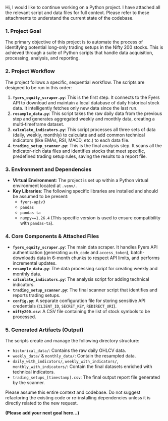 Hi, I would like to continue working on a Python project. I have attached all the relevant script and data files for full context. Please refer to these attachments to understand the current state of the codebase.

### 1. Project Goal

The primary objective of this project is to automate the process of identifying potential long-only trading setups in the Nifty 200 stocks. This is achieved through a suite of Python scripts that handle data acquisition, processing, analysis, and reporting.

### 2. Project Workflow

The project follows a specific, sequential workflow. The scripts are designed to be run in this order:

1.  **`fyers_equity_scraper.py`**: This is the first step. It connects to the Fyers API to download and maintain a local database of daily historical stock data. It intelligently fetches only new data since the last run.
2.  **`resample_data.py`**: This script takes the raw daily data from the previous step and generates aggregated weekly and monthly data, creating a multi-timeframe dataset.
3.  **`calculate_indicators.py`**: This script processes all three sets of data (daily, weekly, monthly) to calculate and add common technical indicators (like EMAs, RSI, MACD, etc.) to each data file.
4.  **`trading_setup_scanner.py`**: This is the final analysis step. It scans all the indicator-rich data files and identifies stocks that meet specific, predefined trading setup rules, saving the results to a report file.

### 3. Environment and Dependencies

-   **Virtual Environment**: The project is set up within a Python virtual environment located at `.venv/`.
-   **Key Libraries**: The following specific libraries are installed and should be assumed to be present:
    -   `fyers-apiv3`
    -   `pandas`
    -   `pandas-ta`
    -   `numpy==1.26.4` (This specific version is used to ensure compatibility with `pandas-ta`).

### 4. Core Components & Attached Files

-   **`fyers_equity_scraper.py`**: The main data scraper. It handles Fyers API authentication (generating `auth_code` and `access_token`), batch-downloads data in 6-month chunks to respect API limits, and performs incremental updates.
-   **`resample_data.py`**: The data processing script for creating weekly and monthly data.
-   **`calculate_indicators.py`**: The analysis script for adding technical indicators.
-   **`trading_setup_scanner.py`**: The final scanner script that identifies and reports trading setups.
-   **`config.py`**: A separate configuration file for storing sensitive API credentials (`CLIENT_ID`, `SECRET_KEY`, `REDIRECT_URI`).
-   **`nifty200.csv`**: A CSV file containing the list of stock symbols to be processed.

### 5. Generated Artifacts (Output)

The scripts create and manage the following directory structure:

-   `historical_data/`: Contains the raw daily OHLCV data.
-   `weekly_data/` & `monthly_data/`: Contain the resampled data.
-   `daily_with_indicators/`, `weekly_with_indicators/`, `monthly_with_indicators/`: Contain the final datasets enriched with technical indicators.
-   `trading_setups_[timestamp].csv`: The final output report file generated by the scanner.

Please assume this entire context and codebase. Do not suggest refactoring the existing code or re-installing dependencies unless it is directly related to the new request.

**(Please add your next goal here...)**
